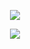 <p align="center"
 
![](https://komarev.com/ghpvc/?username=meIon-soda&color=69e097&label=🍒&abbreviated=true)

<p align="center"
 
![ ](https://files.catbox.moe/bh7utv.gif)

